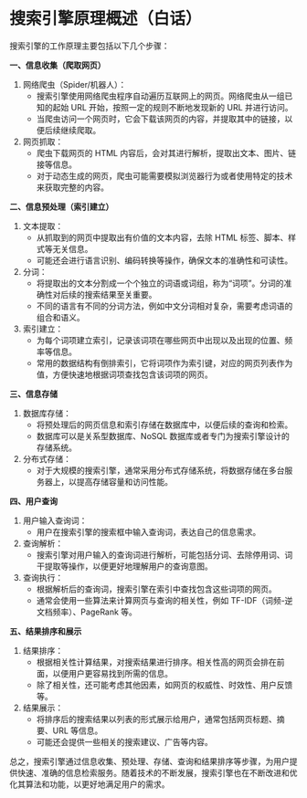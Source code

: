# 搜索引擎原理概述（白话）

搜索引擎的工作原理主要包括以下几个步骤：

**一、信息收集（爬取网页）**

1. 网络爬虫（Spider/机器人）：
   * 搜索引擎使用网络爬虫程序自动遍历互联网上的网页。网络爬虫从一组已知的起始 URL 开始，按照一定的规则不断地发现新的 URL 并进行访问。
   * 当爬虫访问一个网页时，它会下载该网页的内容，并提取其中的链接，以便后续继续爬取。
2. 网页抓取：
   * 爬虫下载网页的 HTML 内容后，会对其进行解析，提取出文本、图片、链接等信息。
   * 对于动态生成的网页，爬虫可能需要模拟浏览器行为或者使用特定的技术来获取完整的内容。

**二、信息预处理（索引建立）**

1. 文本提取：
   * 从抓取到的网页中提取出有价值的文本内容，去除 HTML 标签、脚本、样式等无关信息。
   * 可能还会进行语言识别、编码转换等操作，确保文本的准确性和可读性。
2. 分词：
   * 将提取出的文本分割成一个个独立的词语或词组，称为“词项”。分词的准确性对后续的搜索结果至关重要。
   * 不同的语言有不同的分词方法，例如中文分词相对复杂，需要考虑词语的组合和语义。
3. 索引建立：
   * 为每个词项建立索引，记录该词项在哪些网页中出现以及出现的位置、频率等信息。
   * 常用的数据结构有倒排索引，它将词项作为索引键，对应的网页列表作为值，方便快速地根据词项查找包含该词项的网页。

**三、信息存储**

1. 数据库存储：
   * 将预处理后的网页信息和索引存储在数据库中，以便后续的查询和检索。
   * 数据库可以是关系型数据库、NoSQL 数据库或者专门为搜索引擎设计的存储系统。
2. 分布式存储：
   * 对于大规模的搜索引擎，通常采用分布式存储系统，将数据存储在多台服务器上，以提高存储容量和访问性能。

**四、用户查询**

1. 用户输入查询词：
   * 用户在搜索引擎的搜索框中输入查询词，表达自己的信息需求。
2. 查询解析：
   * 搜索引擎对用户输入的查询词进行解析，可能包括分词、去除停用词、词干提取等操作，以便更好地理解用户的查询意图。
3. 查询执行：
   * 根据解析后的查询词，搜索引擎在索引中查找包含这些词项的网页。
   * 通常会使用一些算法来计算网页与查询的相关性，例如 TF-IDF（词频-逆文档频率）、PageRank 等。

**五、结果排序和展示**

1. 结果排序：
   * 根据相关性计算结果，对搜索结果进行排序。相关性高的网页会排在前面，以便用户更容易找到所需的信息。
   * 除了相关性，还可能考虑其他因素，如网页的权威性、时效性、用户反馈等。
2. 结果展示：
   * 将排序后的搜索结果以列表的形式展示给用户，通常包括网页标题、摘要、URL 等信息。
   * 可能还会提供一些相关的搜索建议、广告等内容。

总之，搜索引擎通过信息收集、预处理、存储、查询和结果排序等步骤，为用户提供快速、准确的信息检索服务。随着技术的不断发展，搜索引擎也在不断改进和优化其算法和功能，以更好地满足用户的需求。
